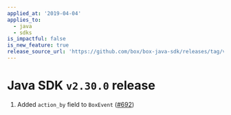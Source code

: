 ```yaml
---
applied_at: '2019-04-04'
applies_to:
  - java
  - sdks
is_impactful: false
is_new_feature: true
release_source_url: 'https://github.com/box/box-java-sdk/releases/tag/v2.30.0'
---
```


# Java SDK `v2.30.0` release

1. Added `action_by` field to `BoxEvent` ([#692](https://github.com/box/box-java-sdk/pull/692))